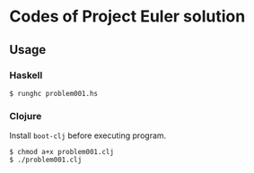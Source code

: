 # Codes of Project Euler solution

## Usage

### Haskell

```
$ runghc problem001.hs
```

### Clojure

Install `boot-clj` before executing program.

```
$ chmod a+x problem001.clj
$ ./problem001.clj
```

